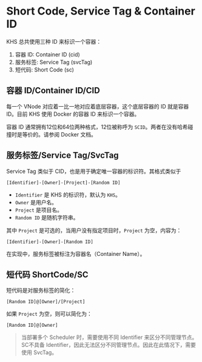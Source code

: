 # Short Code, Service Tag & Container ID

KHS 总共使用三种 ID 来标识一个容器：

1. 容器 ID: Container ID (cid)
2. 服务标签: Service Tag (svcTag)
3. 短代码: Short Code (sc)

## 容器 ID/Container ID/CID

每一个 VNode 对应着一比一地对应着底层容器，这个底层容器的 ID 就是容器 ID。目前 KHS 使用 Docker 的容器 ID 来标识一个容器。

容器 ID 通常拥有12位和64位两种格式，12位被称呼为 `SCID`。两者在没有哈希碰撞时是等价的。请参阅 Docker 文档。

## 服务标签/Service Tag/SvcTag

Service Tag 类似于 CID，也是用于确定唯一容器的标识符。其格式类似于

```
[Identifier]-[Owner]-[Project]-[Random ID]
```

- `Identifier` 是 KHS 的标识符，默认为 `KHS`。
- `Owner` 是用户名。
- `Project` 是项目名。
- `Random ID` 是随机字符串。

其中 `Project` 是可选的，当用户没有指定项目时，`Project` 为空，内容为：

```
[Identifier]-[Owner]-[Random ID]
```

在实现中，服务标签被标注为容器名（Container Name）。

## 短代码 ShortCode/SC

短代码是对服务标签的简化：

```
[Random ID]@[Owner]/[Project]
```

如果 `Project` 为空，则可以简化为：

```
[Random ID]@[Owner]
```

> 当部署多个 Scheduler 时，需要使用不同 Identifier 来区分不同管理节点。SC不具备 Identifier，因此无法区分不同管理节点。因此在此情况下，需要使用 SvcTag。